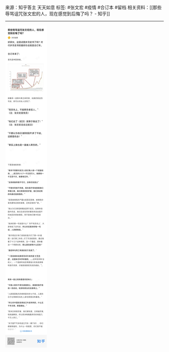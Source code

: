 来源：知乎答主 天天如意
标签: #张文宏 #疫情 #合订本 #留档 
相关资料：[[那些辱骂诅咒张文宏的人，现在感觉到后悔了吗？ - 知乎]]
***
[![1671080236082.jpg](https://raw.githubusercontent.com/bluntvoice/mypic/main/1671080236082.jpg)](https://raw.githubusercontent.com/bluntvoice/mypic/main/1671080236082.jpg)